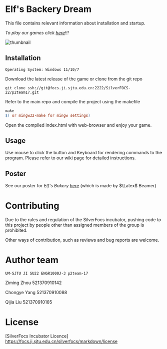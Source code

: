 # Elf's Backery Dream

This file contains relevant information about installation and startup.

*To play our games click [here](https://focs.ji.sjtu.edu.cn/silverfocs/demo/2022/p2team17/)!!!*

![thumbnail](https://github.com/ziming-zh/Elm-s-Bakery/blob/main/doc/thumbnail.jpg)

## Installation
	Operating System: Windows 11/10/7

Download the latest release of the game or clone from the git repo

```git
git clone ssh://git@focs.ji.sjtu.edu.cn:2222/SilverFOCS-22/p2team17.git
```

Refer to the main repo and compile the project using the makefile

```makefile
make 
$( or mingw32-make for mingw settings)
```

Open the compiled index.html with web-browser and enjoy your game.

## Usage

Use mouse to click the button and Keyboard for rendering commands to the program. Please refer to our [wiki](https://github.com/ziming-zh/Elm-s-Bakery/wiki) page for detailed instructions.

## Poster
See our poster for *Elf's Bakery* [here](https://github.com/ziming-zh/Elm-s-Bakery/blob/main/doc/poster.pdf) (which is made by $\Latex$ Beamer)

# Contributing

Due to the rules and regulation of the SilverFocs incubator, pushing code to this project by people other than assigned members of the group is prohibited. 

Other ways of contribution, such as reviews and bug reports are welcome.

# Author team 
	UM-SJTU JI SU22 ENGR1000J-3 p2team-17
Ziming Zhou 521370910142

Chongye Yang 521370910088

Qijia Liu 521370910165

# License 
[SilverFocs Incubator Licence] https://focs.ji.sjtu.edu.cn/silverfocs/markdown/license
